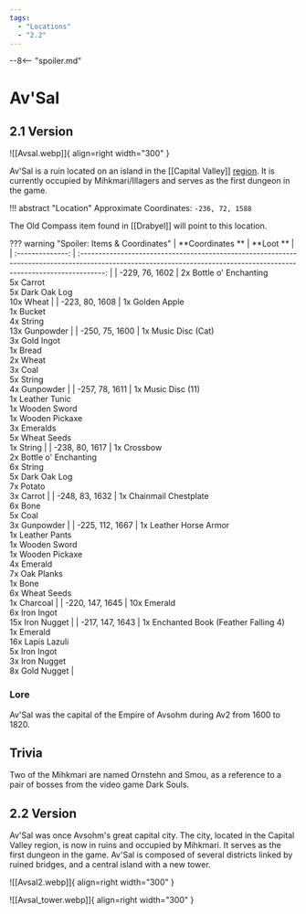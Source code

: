 ```yaml
---
tags:
  - "Locations"
  - "2.2"
---
```


--8<-- "spoiler.md"

# Av'Sal

## 2.1 Version

![[Avsal.webp]]{ align=right width="300" }

Av'Sal is a ruin located on an island in the [[Capital Valley]] [region](/Regions). It is currently occupied by Mihkmari/Illagers and serves as the first dungeon
in the game.

!!! abstract "Location"
    Approximate Coordinates: `-236, 72, 1588`

The Old Compass item found in [[Drabyel]] will point to this location.

??? warning "Spoiler: Items & Coordinates"
    | **Coordinates ** |                                                                               **Loot **                                                                               |
    | :--------------: | :-------------------------------------------------------------------------------------------------------------------------------------------------------------------: |
    |  -229, 76, 1602  |                                               2x Bottle o' Enchanting <br>5x Carrot <br> 5x Dark Oak Log<br> 10x Wheat                                                |
    |  -223, 80, 1608  |                                                     1x Golden Apple <br>1x Bucket <br>4x String <br>13x Gunpowder                                                     |
    |  -250, 75, 1600  |                             1x Music Disc (Cat) <br>3x Gold Ingot <br>1x Bread <br>2x Wheat <br>3x Coal <br> 5x String <br> 4x Gunpowder                              |
    |  -257, 78, 1611  |                  1x Music Disc (11) <br>1x Leather Tunic <br>1x Wooden Sword <br>1x Wooden Pickaxe <br>3x Emeralds <br>5x Wheat Seeds <br>1x String                   |
    |  -238, 80, 1617  |                                 1x Crossbow <br>2x Bottle o' Enchanting <br>6x String <br>5x Dark Oak Log <br>7x Potato <br>3x Carrot                                 |
    |  -248, 83, 1632  |                                                   1x Chainmail Chestplate <br>6x Bone <br>5x Coal <br>3x Gunpowder                                                    |
    | -225, 112, 1667  | 1x Leather Horse Armor <br>1x Leather Pants <br>1x Wooden Sword <br>1x Wooden Pickaxe <br>4x Emerald <br>7x Oak Planks <br>1x Bone <br>6x Wheat Seeds <br>1x Charcoal |
    | -220, 147, 1645  |                                                           10x Emerald <br>6x Iron Ingot <br>15x Iron Nugget                                                           |
    | -217, 147, 1643  |                   1x Enchanted Book (Feather Falling 4) <br>1x Emerald <br>16x Lapis Lazuli <br>5x Iron Ingot <br>3x Iron Nugget <br>8x Gold Nugget                   |

### Lore

Av'Sal was the capital of the Empire of Avsohm during Av2 from 1600 to 1820.

## Trivia

Two of the Mihkmari are named Ornstehn and Smou, as a reference to a pair of bosses from the video game Dark Souls.

## 2.2 Version

Av'Sal was once Avsohm's great capital city. The city, located in the Capital Valley region, is now in ruins and occupied by Mihkmari. It serves as the first dungeon in the game.
Av'Sal is composed of several districts linked by ruined bridges, and a central island with a new tower.

![[Avsal2.webp]]{ align=right width="300" }

![[Avsal_tower.webp]]{ align=right width="300" }
